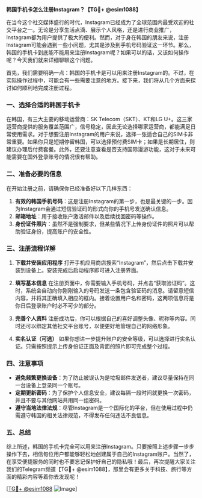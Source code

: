 **韩国手机卡怎么注册Instagram？【TG💪+ @esim1088】**

在当今这个社交媒体盛行的时代，Instagram已经成为了全球范围内最受欢迎的社交平台之一。无论是分享生活点滴、展示个人风格，还是进行商业推广，Instagram都为用户提供了极大的便利。然而，对于身在韩国的朋友来说，注册Instagram可能会遇到一些小问题，尤其是涉及到手机号码验证这一环节。那么，韩国的手机卡到底能不能用来注册Instagram呢？如果可以的话，又该如何操作呢？今天我们就来详细聊聊这个问题。

首先，我们需要明确一点：韩国的手机卡是可以用来注册Instagram的。不过，在实际操作过程中，可能会有一些需要注意的地方。接下来，我们将从几个方面来探讨如何顺利地完成注册过程。

### 一、选择合适的韩国手机卡

在韩国，有三大主要的移动运营商：SK Telecom（SKT）、KT和LG U+。这三家运营商提供的服务覆盖范围广，信号稳定，因此无论选择哪家运营商，都能满足日常使用需求。对于想要注册Instagram的用户来说，选择一张适合自己的SIM卡非常重要。如果你只是短期停留韩国，可以选择预付费SIM卡；如果是长期居住，则建议办理后付费套餐。此外，还要注意查看是否支持国际漫游功能，这对于未来可能需要在国外登录账号的情况很有帮助。

### 二、准备必要的信息

在开始注册之前，请确保你已经准备好以下几样东西：
1. **有效的韩国手机号码**：这是注册Instagram的第一步，也是最关键的一步。因为Instagram会通过短信验证码的形式向你的手机号发送确认信息。
2. **邮箱地址**：用于接收账户激活邮件以及后续找回密码等操作。
3. **身份证件照片**：虽然不是强制要求，但某些情况下上传身份证件的照片可以帮助验证身份，提高账户的安全性。

### 三、注册流程详解

1. **下载并安装应用程序**
   打开手机应用商店搜索“Instagram”，然后点击下载并安装到设备上。安装完成后启动程序即可进入注册界面。

2. **填写基本信息**
   在注册页面中，你需要输入手机号码，并点击“获取验证码”。这时，系统会自动向你刚刚输入的号码发送一条包含验证码的消息。请留意短信内容，并将其正确填入相应的框内。接着设置用户名和密码，这两项信息将是你日后登录账户时必不可少的部分。

3. **完善个人资料**
   注册成功后，你可以根据自己的喜好调整头像、昵称等内容。同时还可以绑定其他社交平台账号，以便更好地管理自己的网络形象。

4. **实名认证（可选）**
   如果你想进一步提升账户的安全等级，可以选择进行实名认证。只需按照提示上传身份证正面及背面的照片即可完成整个过程。

### 四、注意事项

- **避免频繁更换设备**：为了防止被误认为是垃圾邮件发送者，建议尽量保持在同一台设备上登录同一个账号。
- **定期更新密码**：为了保护个人信息安全，建议每隔一段时间就更换一次密码，并且不要与其他网站共用同一组密码。
- **遵守当地法律法规**：尽管Instagram是一个国际化的平台，但在使用过程中仍需遵守韩国的相关法律规范，不得发布任何违法不良信息。

### 五、总结

综上所述，韩国的手机卡完全可以用来注册Instagram。只要按照上述步骤一步步操作下去，相信每位用户都能够轻松地创建属于自己的Instagram账户。当然了，在享受便捷服务的同时也不要忘记保护好自己的隐私哦！最后，再次提醒大家关注我们的Telegram频道【TG💪+ @esim1088】，那里会有更多关于科技、旅行等方面的精彩内容等着你去发现呢！

[[TG💪+ @esim1088](https://t.me/s/esim1088) ![Image](https://i.postimg.cc/4NQfJmqS/Snipaste-2025-05-13-00-14-12.png)]